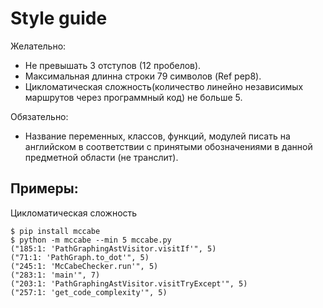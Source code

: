 # Style guide

Желательно:

* Не превышать 3 отступов \(12 пробелов\).
* Максимальная длинна строки 79 символов \(Ref pep8\).
* Цикломатическая сложность\(количество линейно независимых маршрутов через программный код\) не больше 5.

Обязательно:

* Название переменных, классов, функций, модулей писать на английском в соответствии с принятыми обозначениями в данной предметной области \(не транслит\).

## Примеры:

Цикломатическая сложность

```
$ pip install mccabe
$ python -m mccabe --min 5 mccabe.py
("185:1: 'PathGraphingAstVisitor.visitIf'", 5)
("71:1: 'PathGraph.to_dot'", 5)
("245:1: 'McCabeChecker.run'", 5)
("283:1: 'main'", 7)
("203:1: 'PathGraphingAstVisitor.visitTryExcept'", 5)
("257:1: 'get_code_complexity'", 5)
```



